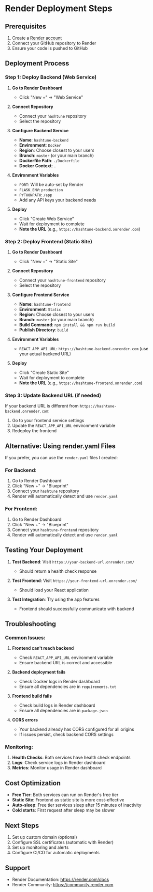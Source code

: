 # Render Deployment Steps

## Prerequisites
1. Create a [Render account](https://render.com)
2. Connect your GitHub repository to Render
3. Ensure your code is pushed to GitHub

## Deployment Process

### Step 1: Deploy Backend (Web Service)

1. **Go to Render Dashboard**
   - Click "New +" → "Web Service"

2. **Connect Repository**
   - Connect your `hashtune` repository
   - Select the repository

3. **Configure Backend Service**
   - **Name**: `hashtune-backend`
   - **Environment**: `Docker`
   - **Region**: Choose closest to your users
   - **Branch**: `master` (or your main branch)
   - **Dockerfile Path**: `./Dockerfile`
   - **Docker Context**: `.`

4. **Environment Variables**
   - `PORT`: Will be auto-set by Render
   - `FLASK_ENV`: `production`
   - `PYTHONPATH`: `/app`
   - Add any API keys your backend needs

5. **Deploy**
   - Click "Create Web Service"
   - Wait for deployment to complete
   - **Note the URL** (e.g., `https://hashtune-backend.onrender.com`)

### Step 2: Deploy Frontend (Static Site)

1. **Go to Render Dashboard**
   - Click "New +" → "Static Site"

2. **Connect Repository**
   - Connect your `hashtune-frontend` repository
   - Select the repository

3. **Configure Frontend Service**
   - **Name**: `hashtune-frontend`
   - **Environment**: `Static`
   - **Region**: Choose closest to your users
   - **Branch**: `master` (or your main branch)
   - **Build Command**: `npm install && npm run build`
   - **Publish Directory**: `build`

4. **Environment Variables**
   - `REACT_APP_API_URL`: `https://hashtune-backend.onrender.com` (use your actual backend URL)

5. **Deploy**
   - Click "Create Static Site"
   - Wait for deployment to complete
   - **Note the URL** (e.g., `https://hashtune-frontend.onrender.com`)

### Step 3: Update Backend URL (if needed)

If your backend URL is different from `https://hashtune-backend.onrender.com`:

1. Go to your frontend service settings
2. Update the `REACT_APP_API_URL` environment variable
3. Redeploy the frontend

## Alternative: Using render.yaml Files

If you prefer, you can use the `render.yaml` files I created:

### For Backend:
1. Go to Render Dashboard
2. Click "New +" → "Blueprint"
3. Connect your `hashtune` repository
4. Render will automatically detect and use `render.yaml`

### For Frontend:
1. Go to Render Dashboard
2. Click "New +" → "Blueprint"
3. Connect your `hashtune-frontend` repository
4. Render will automatically detect and use `render.yaml`

## Testing Your Deployment

1. **Test Backend**: Visit `https://your-backend-url.onrender.com/`
   - Should return a health check response

2. **Test Frontend**: Visit `https://your-frontend-url.onrender.com/`
   - Should load your React application

3. **Test Integration**: Try using the app features
   - Frontend should successfully communicate with backend

## Troubleshooting

### Common Issues:

1. **Frontend can't reach backend**
   - Check `REACT_APP_API_URL` environment variable
   - Ensure backend URL is correct and accessible

2. **Backend deployment fails**
   - Check Docker logs in Render dashboard
   - Ensure all dependencies are in `requirements.txt`

3. **Frontend build fails**
   - Check build logs in Render dashboard
   - Ensure all dependencies are in `package.json`

4. **CORS errors**
   - Your backend already has CORS configured for all origins
   - If issues persist, check backend CORS settings

### Monitoring:

1. **Health Checks**: Both services have health check endpoints
2. **Logs**: Check service logs in Render dashboard
3. **Metrics**: Monitor usage in Render dashboard

## Cost Optimization

- **Free Tier**: Both services can run on Render's free tier
- **Static Site**: Frontend as static site is more cost-effective
- **Auto-sleep**: Free tier services sleep after 15 minutes of inactivity
- **Cold starts**: First request after sleep may be slower

## Next Steps

1. Set up custom domain (optional)
2. Configure SSL certificates (automatic with Render)
3. Set up monitoring and alerts
4. Configure CI/CD for automatic deployments

## Support

- Render Documentation: https://render.com/docs
- Render Community: https://community.render.com
